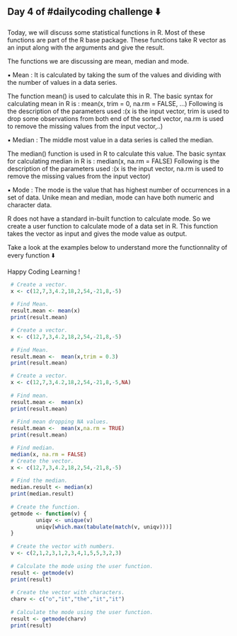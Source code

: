 ## Day 4 of #dailycoding challenge ⬇️

Today, we will discuss some statistical functions in R. Most of these functions are part of the R base package. These functions take R vector as an input along with the arguments and give the result.

The functions we are discussing are mean, median and mode.

▪ ️Mean : It is calculated by taking the sum of the values and dividing with the number of values in a data series.

The function mean() is used to calculate this in R.
The basic syntax for calculating mean in R is :
mean(x, trim = 0, na.rm = FALSE, ...)
Following is the description of the parameters used :(x is the input vector, trim is used to drop some observations from both end of the sorted vector, na.rm is used to remove the missing values from the input vector,..)

▪ ️Median : The middle most value in a data series is called the median.

The median() function is used in R to calculate this value.
The basic syntax for calculating median in R is :
median(x, na.rm = FALSE)
Following is the description of the parameters used :(x is the input vector, na.rm is used to remove the missing values from the input vector)

▪ ️Mode : The mode is the value that has highest number of occurrences in a set of data. Unike mean and median, mode can have both numeric and character data.

R does not have a standard in-built function to calculate mode. So we create a user function to calculate mode of a data set in R. This function takes the vector as input and gives the mode value as output.

Take a look at the examples below to understand more the functionnality of every function ⬇️

Happy Coding Learning !

``` r
 # Create a vector. 
 x <- c(12,7,3,4.2,18,2,54,-21,8,-5)
 
 # Find Mean.
 result.mean <- mean(x)
 print(result.mean)

 # Create a vector.
 x <- c(12,7,3,4.2,18,2,54,-21,8,-5)
 
 # Find Mean.
 result.mean <-  mean(x,trim = 0.3)
 print(result.mean)

 # Create a vector. 
 x <- c(12,7,3,4.2,18,2,54,-21,8,-5,NA)
 
 # Find mean.
 result.mean <-  mean(x)
 print(result.mean)
 
 # Find mean dropping NA values.
 result.mean <-  mean(x,na.rm = TRUE)
 print(result.mean)

 # Find median.
 median(x, na.rm = FALSE)
 # Create the vector.
 x <- c(12,7,3,4.2,18,2,54,-21,8,-5)
 
 # Find the median.
 median.result <- median(x)
 print(median.result)
 
 # Create the function.
 getmode <- function(v) {
         uniqv <- unique(v)
         uniqv[which.max(tabulate(match(v, uniqv)))]
 }
 
 # Create the vector with numbers.
 v <- c(2,1,2,3,1,2,3,4,1,5,5,3,2,3)
 
 # Calculate the mode using the user function.
 result <- getmode(v)
 print(result)
 
 # Create the vector with characters.
 charv <- c("o","it","the","it","it")
 
 # Calculate the mode using the user function.
 result <- getmode(charv)
 print(result)

```
